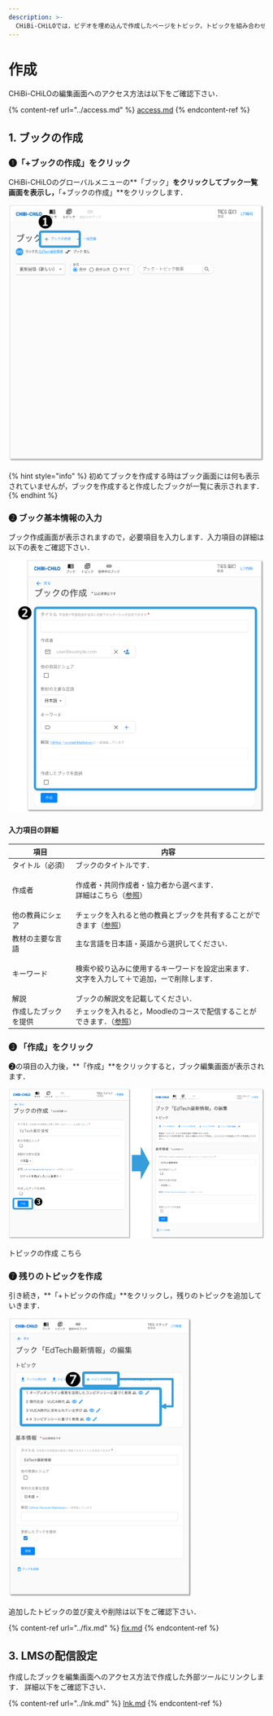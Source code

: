 ```yaml
---
description: >-
  CHiBi-CHiLOでは，ビデオを埋め込んで作成したページをトピック，トピックを組み合わせてまとめたページをブックと呼びます．ここでは，まずブックを作成し，ブックからトピックを追加していく方法を説明します．
---
```


# 作成

CHiBi-CHiLOの編集画面へのアクセス方法は以下をご確認下さい．

{% content-ref url="../access.md" %}
[access.md](../access.md)
{% endcontent-ref %}

## 1. ブックの作成

### ❶「+ブックの作成」をクリック

CHiBi-CHiLOのグローバルメニューの\*\*「ブック」**をクリックしてブック一覧画面を表示し，**「+ブックの作成」\*\*をクリックします．

![](<../../.gitbook/assets/image (58).png>)

{% hint style="info" %}
初めてブックを作成する時はブック画面には何も表示されていませんが，ブックを作成すると作成したブックが一覧に表示されます．
{% endhint %}

### ❷ ブック基本情報の入力

ブック作成画面が表示されますので，必要項目を入力します．入力項目の詳細は以下の表をご確認下さい．

![](<../../.gitbook/assets/image (260).png>)

#### 入力項目の詳細

| 項目         | 内容                                                                    |
| ---------- | --------------------------------------------------------------------- |
| タイトル（必須）   | ブックのタイトルです．                                                           |
| 作成者        | <p>作成者・共同作成者・協力者から選べます．<br>詳細はこちら（<a href="../creator.md">参照</a>）</p> |
| 他の教員にシェア   | チェックを入れると他の教員とブックを共有することができます（[参照](../fork.md)）                       |
| 教材の主要な言語   | 主な言語を日本語・英語から選択してください．                                                |
| キーワード      | <p>検索や絞り込みに使用するキーワードを設定出来ます．<br>文字を入力して＋で追加，ーで削除します．</p>              |
| 解説         | ブックの解説文を記載してください．                                                     |
| 作成したブックを提供 | チェックを入れると，Moodleのコースで配信することができます．（[参照](book.md#3-lmsno)）              |

### ❸ 「作成」をクリック

❷の項目の入力後，\*\*「作成」\*\*をクリックすると，ブック編集画面が表示されます．

![](<../../.gitbook/assets/image (174).png>)

トピックの作成 こちら

### ❼ 残りのトピックを作成

引き続き，\*\*「+トピックの作成」\*\*をクリックし，残りのトピックを追加していきます．

![](<../../.gitbook/assets/image (118).png>)

追加したトピックの並び変えや削除は以下をご確認下さい．

{% content-ref url="../fix.md" %}
[fix.md](../fix.md)
{% endcontent-ref %}

## 3. LMSの配信設定

作成したブックを編集画面へのアクセス方法で作成した外部ツールにリンクします． 詳細以下をご確認下さい．

{% content-ref url="../lnk.md" %}
[lnk.md](../lnk.md)
{% endcontent-ref %}
